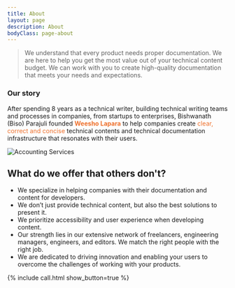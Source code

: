 ```yaml
---
title: About
layout: page
description: About
bodyClass: page-about
---
```


> We understand that every product needs proper documentation. We are here to help you get the most value out of your technical content budget. We can work with you to create high-quality documentation that meets your needs and expectations.

### Our story

After spending 8 years as a technical writer, building technical writing teams and processes in companies, from startups to enterprises, Bishwanath (Biso) Parajuli founded <span style="color:#EE702C">**Weesho Lapara**</span> to help companies create <span style="color:#EE702C">clear, correct and concise</span> technical contents and technical documentation infrastructure that resonates with their users.

![Accounting Services](/images/illustrations/aboutus.svg)


## What do we offer that others don't?

- We specialize in helping companies with their documentation and content for developers. 
- We don’t just provide technical content, but also the best solutions to present it. 
- We prioritize accessibility and user experience when developing content. 
- Our strength lies in our extensive network of freelancers, engineering managers, engineers, and editors. We match the right people with the right job. 
- We are dedicated to driving innovation and enabling your users to overcome the challenges of working with your products.

{% include call.html show_button=true %}